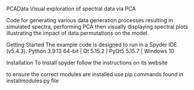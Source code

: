 PCAData
Visual exploration of spectral data via PCA

Code for generating various data generation processes resulting in simulated spectra, performing PCA then visually displaying spectral plots illustrating the impact of data permutations on the model.

Getting Started
The example code is designed to run in a Spyder IDE (v5.4.3). Python 3.9.13 64-bit | Qt 5.15.2 | PyQt5 5.15.7 | Windows 10

Installation
To Install spyder follow the instructions on its website

to ensure the correct modules are installed use pip commands found in installmodules.py file